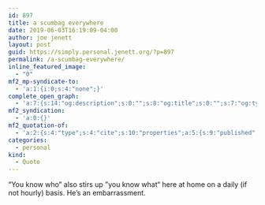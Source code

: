 ```yaml
---
id: 897
title: a scumbag everywhere
date: 2019-06-03T16:19:09-04:00
author: joe jenett
layout: post
guid: https://simply.personal.jenett.org/?p=897
permalink: /a-scumbag-everywhere/
inline_featured_image:
  - "0"
mf2_mp-syndicate-to:
  - 'a:1:{i:0;s:4:"none";}'
complete_open_graph:
  - 'a:7:{s:14:"og:description";s:0:"";s:8:"og:title";s:0:"";s:7:"og:type";s:0:"";s:12:"twitter:card";s:7:"summary";s:15:"twitter:creator";s:0:"";s:19:"twitter:description";s:0:"";s:8:"og:image";s:0:"";}'
mf2_syndication:
  - 'a:0:{}'
mf2_quotation-of:
  - 'a:2:{s:4:"type";s:4:"cite";s:10:"properties";a:5:{s:9:"published";a:1:{i:0;s:25:"2019-06-03T12:52:27+01:00";}s:7:"updated";a:1:{i:0;s:25:"2019-06-03T12:52:27+01:00";}s:7:"summary";a:1:{i:0;s:97:"The orange one is barely off the plane and he’s blowing the racist dog whistle. What a scumbag.";}s:3:"url";a:1:{i:0;s:33:"https://stephenpieper.net/6374-2/";}s:6:"author";a:2:{s:4:"type";a:1:{i:0;s:6:"h-card";}s:10:"properties";a:3:{s:4:"name";a:1:{i:0;s:14:"Stephen Pieper";}s:3:"url";a:1:{i:0;s:41:"https://stephenpieper.net/author/spieper/";}s:5:"photo";a:1:{i:0;s:76:"https://secure.gravatar.com/avatar/72070adc972a5910164f457a5eec8081?s=40&r=g";}}}}}'
categories:
  - personal
kind:
  - Quote
---
```

“You know who” also stirs up ”you know what“ here at home on a daily (if not hourly) basis. He’s an embarrassment.